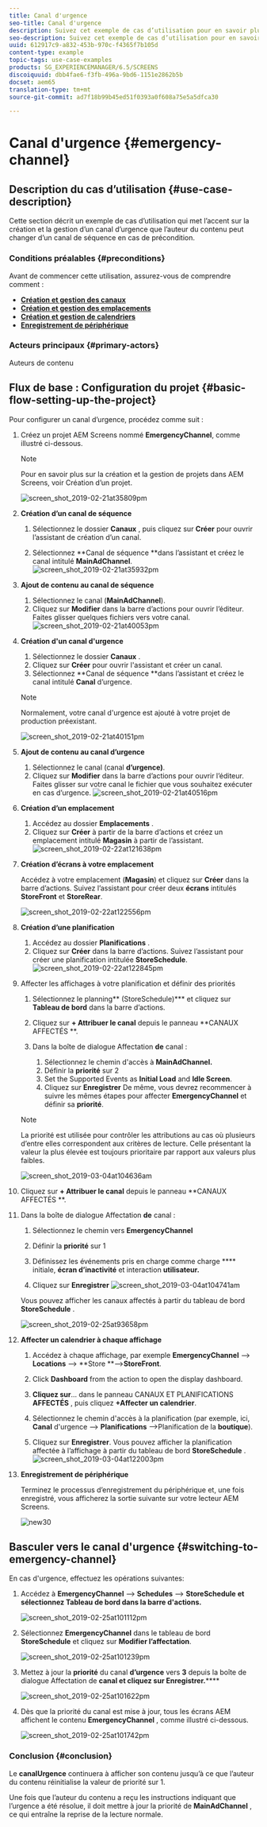 ```yaml
---
title: Canal d'urgence
seo-title: Canal d'urgence
description: Suivez cet exemple de cas d’utilisation pour en savoir plus sur la création et la gestion d’un canal d’urgence que l’auteur du contenu peut changer d’un canal de séquence en cas de précondition.
seo-description: Suivez cet exemple de cas d’utilisation pour en savoir plus sur la création et la gestion d’un canal d’urgence que l’auteur du contenu peut changer d’un canal de séquence en cas de précondition.
uuid: 612917c9-a832-453b-970c-f4365f7b105d
content-type: example
topic-tags: use-case-examples
products: SG_EXPERIENCEMANAGER/6.5/SCREENS
discoiquuid: dbb4fae6-f3fb-496a-9bd6-1151e2862b5b
docset: aem65
translation-type: tm+mt
source-git-commit: ad7f18b99b45ed51f0393a0f608a75e5a5dfca30

---
```



# Canal d'urgence {#emergency-channel}

## Description du cas d’utilisation {#use-case-description}

Cette section décrit un exemple de cas d’utilisation qui met l’accent sur la création et la gestion d’un canal d’urgence que l’auteur du contenu peut changer d’un canal de séquence en cas de précondition.

### Conditions préalables {#preconditions}

Avant de commencer cette utilisation, assurez-vous de comprendre comment :

* **[Création et gestion des canaux](managing-channels.md)**
* **[Création et gestion des emplacements](managing-locations.md)**
* **[Création et gestion de calendriers](managing-schedules.md)**
* **[Enregistrement de périphérique](device-registration.md)**

### Acteurs principaux {#primary-actors}

Auteurs de contenu

## Flux de base : Configuration du projet {#basic-flow-setting-up-the-project}

Pour configurer un canal d’urgence, procédez comme suit :

1. Créez un projet AEM Screens nommé **EmergencyChannel**, comme illustré ci-dessous.

   >[!NOTE]
   >
   >Pour en savoir plus sur la création et la gestion de projets dans AEM Screens, voir Création d’un projet.

   ![screen_shot_2019-02-21at35809pm](assets/screen_shot_2019-02-21at35809pm.png)

1. **Création d’un canal de séquence**

   1. Sélectionnez le dossier **Canaux** , puis cliquez sur **Créer** pour ouvrir l’assistant de création d’un canal.

   1. Sélectionnez **Canal de séquence **dans l’assistant et créez le canal intitulé **MainAdChannel**.
   ![screen_shot_2019-02-21at35932pm](assets/screen_shot_2019-02-21at35932pm.png)

1. **Ajout de contenu au canal de séquence**

   1. Sélectionnez le canal (**MainAdChannel**).
   1. Cliquez sur **Modifier** dans la barre d’actions pour ouvrir l’éditeur. Faites glisser quelques fichiers vers votre canal.
   ![screen_shot_2019-02-21at40053pm](assets/screen_shot_2019-02-21at40053pm.png)

1. **Création d'un canal d'urgence**

   1. Sélectionnez le dossier **Canaux** .
   1. Cliquez sur **Créer** pour ouvrir l'assistant et créer un canal.
   1. Sélectionnez **Canal de séquence **dans l’assistant et créez le canal intitulé **Canal** d’urgence.
   >[!NOTE]
   >
   >Normalement, votre canal d'urgence est ajouté à votre projet de production préexistant.

   ![screen_shot_2019-02-21at40151pm](assets/screen_shot_2019-02-21at40151pm.png)

1. **Ajout de contenu au canal d’urgence**

   1. Sélectionnez le canal (canal **d’urgence)**.
   1. Cliquez sur **Modifier** dans la barre d’actions pour ouvrir l’éditeur. Faites glisser sur votre canal le fichier que vous souhaitez exécuter en cas d’urgence.
   ![screen_shot_2019-02-21at40516pm](assets/screen_shot_2019-02-21at40516pm.png)

1. **Création d’un emplacement**

   1. Accédez au dossier **Emplacements** .
   1. Cliquez sur **Créer** à partir de la barre d’actions et créez un emplacement intitulé **Magasin** à partir de l’assistant.
   ![screen_shot_2019-02-22at121638pm](assets/screen_shot_2019-02-22at121638pm.png)

1. **Création d’écrans à votre emplacement**

   Accédez à votre emplacement (**Magasin**) et cliquez sur **Créer** dans la barre d’actions. Suivez l’assistant pour créer deux **écrans** intitulés **StoreFront** et **StoreRear**.

   ![screen_shot_2019-02-22at122556pm](assets/screen_shot_2019-02-22at122556pm.png)

1. **Création d’une planification**

   1. Accédez au dossier **Planifications** .
   1. Cliquez sur **Créer** dans la barre d’actions. Suivez l’assistant pour créer une planification intitulée **StoreSchedule**.
   ![screen_shot_2019-02-22at122845pm](assets/screen_shot_2019-02-22at122845pm.png)

1. Affecter les affichages à votre planification et définir des priorités

   1. Sélectionnez le planning** (StoreSchedule)*** et cliquez sur **Tableau de bord** dans la barre d’actions.

   1. Cliquez sur **+ Attribuer le canal** depuis le panneau **CANAUX AFFECTÉS **.

   1. Dans la boîte de dialogue Affectation **de** canal :

      1. Sélectionnez le chemin d'accès à **MainAdChannel.**
      1. Définir la **priorité** sur 2
      1. Set the Supported Events as **Initial Load** and **Idle Screen**.
      1. Cliquez sur **Enregistrer**
      De même, vous devrez recommencer à suivre les mêmes étapes pour affecter **EmergencyChannel** et définir sa **priorité**.
   >[!NOTE]
   >
   >La priorité est utilisée pour contrôler les attributions au cas où plusieurs d’entre elles correspondent aux critères de lecture. Celle présentant la valeur la plus élevée est toujours prioritaire par rapport aux valeurs plus faibles.

   ![screen_shot_2019-03-04at104636am](assets/screen_shot_2019-03-04at104636am.png)

1. Cliquez sur **+ Attribuer le canal** depuis le panneau **CANAUX AFFECTÉS **.

1. Dans la boîte de dialogue Affectation **de** canal :

   1. Sélectionnez le chemin vers **EmergencyChannel**
   1. Définir la **priorité** sur 1

   1. Définissez les événements pris en charge comme charge **** initiale, **écran d’inactivité** et interaction **utilisateur.**

   1. Cliquez sur **Enregistrer**
   ![screen_shot_2019-03-04at104741am](assets/screen_shot_2019-03-04at104741am.png)

   Vous pouvez afficher les canaux affectés à partir du tableau de bord **StoreSchedule** .

   ![screen_shot_2019-02-25at93658pm](assets/screen_shot_2019-02-25at93658pm.png)

1. **Affecter un calendrier à chaque affichage**

   1. Accédez à chaque affichage, par exemple **EmergencyChannel** —&gt; **Locations** —&gt; **Store **—&gt;**StoreFront**.

   1. Click **Dashboard** from the action to open the display dashboard.
   1. **Cliquez sur**... dans le panneau CANAUX ET PLANIFICATIONS **AFFECTÉS** , puis cliquez **+Affecter un calendrier**.

   1. Sélectionnez le chemin d'accès à la planification (par exemple, ici, **Canal** d'urgence —&gt; **Planifications** —&gt;Planification de la **boutique**).

   1. Cliquez sur **Enregistrer**.
   Vous pouvez afficher la planification affectée à l’affichage à partir du tableau de bord **StoreSchedule** .
   ![screen_shot_2019-03-04at122003pm](assets/screen_shot_2019-03-04at122003pm.png)

1. **Enregistrement de périphérique**

   Terminez le processus d’enregistrement du périphérique et, une fois enregistré, vous afficherez la sortie suivante sur votre lecteur AEM Screens.

   ![new30](assets/new30.gif)

## Basculer vers le canal d'urgence {#switching-to-emergency-channel}

En cas d'urgence, effectuez les opérations suivantes:

1. Accédez à **EmergencyChannel** —&gt; **Schedules** —&gt; **StoreSchedule** **et sélectionnez Tableau de bord dans la barre d'actions.**

   ![screen_shot_2019-02-25at101112pm](assets/screen_shot_2019-02-25at101112pm.png)

1. Sélectionnez **EmergencyChannel** dans le tableau de bord **StoreSchedule** et cliquez sur **Modifier l’affectation**.

   ![screen_shot_2019-02-25at101239pm](assets/screen_shot_2019-02-25at101239pm.png)

1. Mettez à jour la **priorité** du canal **d’urgence** vers **3** depuis la boîte de dialogue Affectation de **canal et cliquez sur Enregistrer.******

   ![screen_shot_2019-02-25at101622pm](assets/screen_shot_2019-02-25at101622pm.png)

1. Dès que la priorité du canal est mise à jour, tous les écrans AEM affichent le contenu **EmergencyChannel** , comme illustré ci-dessous.

   ![screen_shot_2019-02-25at101742pm](assets/screen_shot_2019-02-25at101742pm.png)

### Conclusion {#conclusion}

Le **canalUrgence** continuera à afficher son contenu jusqu’à ce que l’auteur du contenu réinitialise la valeur de priorité sur 1.

Une fois que l’auteur du contenu a reçu les instructions indiquant que l’urgence a été résolue, il doit mettre à jour la priorité de **MainAdChannel** , ce qui entraîne la reprise de la lecture normale.
